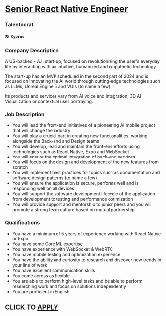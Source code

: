 # [Senior React Native Engineer](https://www.remotewlb.com/apply/senior-react-native-engineer-65677)  
### Talentocrat  
#### `🌎 Cyprus`  

### Company Description

A US-backed - A.I. start-up, focused on revolutionizing the user's everyday life by interacting with an intuitive, humanized and empathetic technology.

The start-up has an MVP scheduled in the second part of 2024 and is focused on innovating the AI world through cutting-edge technologies such as LLMs, Unreal Engine 5 and VUIs (to name a few).

Its products and services vary from AI voice and integration, 3D AI Visualization or contextual user portraying.

### Job Description

  * You will lead the front-end initiatives of a pioneering AI mobile project that will change the industry
  * You will play a crucial part in creating new functionalities, working alongside the Back-end and Design teams
  * You will develop, lead and maintain the front-end efforts using technologies such as React Native, Expo and WebSocket
  * You will ensure the optimal integration of back-end services
  * You will focus on the design and development of the new features from scratch 
  * You will implement best practices for topics such as documentation and software design patterns (to name a few)
  * You will ensure the application is secure, performs well and is responding well on all devices
  * You will support the software development lifecycle of the application from development to testing and performance optimization 
  * You will provide support and mentorship to junior peers and you will promote a strong team culture based on mutual partnership

### Qualifications

  * You have a minimum of 5 years of experience working with React Native or Expo 
  * You have some Core ML expertise
  * You have experience with WebSocket & WebRTC
  * You have mobile testing and optimization experience
  * You have the ability and curiosity to research and discover new trends in your line of work
  * You have excellent communication skills
  * You come across as flexible
  * You are able to perform high-level tasks and be able to perform researching work and focus on solutions independently
  * You are proficient in English

  
## CLICK TO [APPLY](https://www.remotewlb.com/apply/senior-react-native-engineer-65677)

